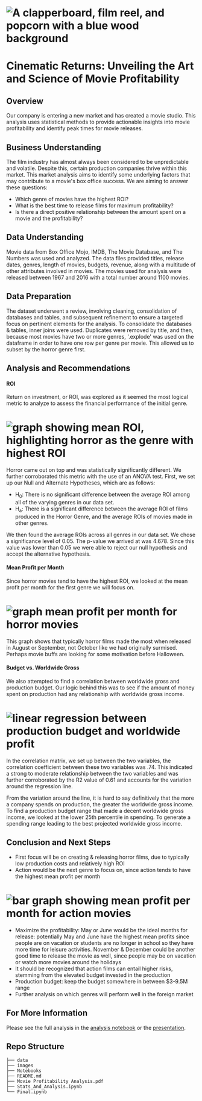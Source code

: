 # ![A clapperboard, film reel, and popcorn with a blue wood background](https://github.com/RigatN/Winning_Movie_Genres_for_New_Studios/blob/main/Images/01Film.png)

# Cinematic Returns: Unveiling the Art and Science of Movie Profitability

## Overview

Our company is entering a new market and has created a movie studio. This analysis uses statistical methods to provide actionable insights into movie profitability and identify peak times for movie releases.

## Business Understanding

The film industry has almost always been considered to be unpredictable and volatile. Despite this, certain production companies thrive within this market. This market analysis aims to identify some underlying factors that may contribute to a movie's box office success. We are aiming to answer these questions:
- Which genre of movies have the highest ROI?
- What is the best time to release films for maximum profitability?
- Is there a direct positive relationship between the amount spent on a movie and the profitability?
## Data Understanding

Movie data from Box Office Mojo, IMDB, The Movie Database, and The Numbers was used and analyzed. The data files provided titles, release dates, genres, length of movies, budgets, revenue, along with a multitude of other attributes involved in movies. The movies used for analysis were released between 1967 and 2016 with a total number around 1100 movies.
## Data Preparation

The dataset underwent a review, involving cleaning, consolidation of databases and tables, and subsequent refinement to ensure a targeted focus on pertinent elements for the analysis. To consolidate the databases & tables, inner joins were used. Duplicates were removed by title, and then, because most movies have two or more genres, '.explode' was used on the dataframe in order to have one row per genre per movie. This allowed us to subset by the horror genre first.
## Analysis and Recommendations

#### ROI
Return on investment, or ROI, was explored as it seemed the most logical metric to analyze to assess the financial performance of the initial genre.

# ![graph showing mean ROI, highlighting horror as the genre with highest ROI](https://github.com/RigatN/Winning_Movie_Genres_for_New_Studios/blob/main/Images/Mean_ROI.png)

Horror came out on top and was statistically significantly different. We further corroborated this metric with the use of an ANOVA test. First, we set up our Null and Alternate Hypotheses, which are as follows: 

- H<sub>0</sub>: There is no significant difference between the average ROI among all of the varying genres in our data set.
- H<sub>a</sub>: There is a significant difference between the average ROI of films produced in the Horror Genre, and the average ROIs of movies made in other genres.

We then found the average ROIs across all genres in our data set. We chose a significance level of 0.05. The p-value we arrived at was 4.678. Since this value was lower than 0.05 we were able to reject our null hypothesis and accept the alternative hypothesis. 

#### Mean Profit per Month
Since horror movies tend to have the highest ROI, we looked at the mean profit per month for the first genre we will focus on.

# ![graph mean profit per month for horror movies](https://github.com/RigatN/Winning_Movie_Genres_for_New_Studios/blob/main/Images/Mean_Profit_Horror.jpg)

 This graph shows that typically horror films made the most when released in August or September, not October like we had originally surmised. Perhaps movie buffs are looking for some motivation before Halloween.

#### Budget vs. Worldwide Gross
We also attempted to find a correlation between worldwide gross and production budget. Our logic behind this was to see if the amount of money spent on production had any relationship with worldwide gross income.

# ![linear regression between production budget and worldwide profit](https://github.com/RigatN/Winning_Movie_Genres_for_New_Studios/blob/main/Images/Linear_regression_plot_R2.png)

In the correlation matrix, we set up between the two variables, the correlation coefficient between these two variables was .74. This indicated a strong to moderate relationship between the two variables and was further corroborated by the R2 value of 0.61 and accounts for the variation around the regression line.

From the variation around the line, it is hard to say definitively that the more a company spends on production, the greater the worldwide gross income. To find a production budget range that made a decent worldwide gross income, we looked at the lower 25th percentile in spending. To generate a spending range leading to the best projected worldwide gross income. 

## Conclusion and Next Steps

- First focus will be on creating & releasing horror films, due to typically low production costs and relatively high ROI
- Action would be the next genre to focus on, since action tends to have the highest mean profit per month

# ![bar graph showing mean profit per month for action movies](https://github.com/RigatN/Winning_Movie_Genres_for_New_Studios/blob/main/Images/Mean_Profit_Action.jpg)

- Maximize the profitability: May or June would be the ideal months for release: potentially May and June have the highest mean profits since people are on vacation or students are no longer in school so they have more time for leisure activities. November & December could be another good time to release the movie as well, since people may be on vacation or watch more movies around the holidays
- It should be recognized that action films can entail higher risks, stemming from the elevated budget invested in the production
- Production budget: keep the budget somewhere in between $3-9.5M range
- Further analysis on which genres will perform well in the foreign market

## For More Information

Please see the full analysis in the [analysis notebook]() or the [presentation]().

## Repo Structure

```
├── data
├── images
├── Notebooks
├── README.md
├── Movie Profitability Analysis.pdf
├── Stats_And_Analysis.ipynb
└── Final.ipynb
```
